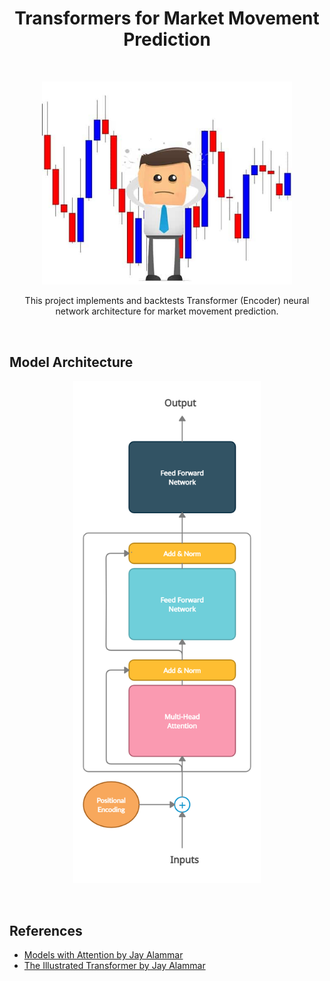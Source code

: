 <h1 align="center">Transformers for Market Movement Prediction</h1>

<br />
<p align="center">
    <img src="images/logo.jpg" alt="Logo" width="400">

  <p align="center">
    This project implements and backtests Transformer (Encoder) neural network architecture for market movement prediction.
  </p>
</p>

<br />

## Model Architecture

<p align="center">
    <img src="images/model_arch.png" alt="Logo" width="300">
</p>

<br />

## References

- [Models with Attention by Jay Alammar](https://jalammar.github.io/visualizing-neural-machine-translation-mechanics-of-seq2seq-models-with-attention/)
- [The Illustrated Transformer by Jay Alammar](https://jalammar.github.io/illustrated-transformer/)
